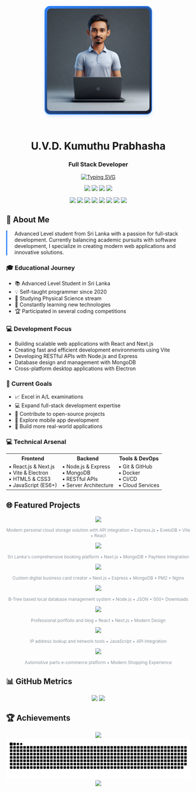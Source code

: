 <div align="center">
  <div style="margin-bottom: 30px; border: 2px solid #2F81F7; border-radius: 15px; padding: 5px; display: inline-block; background: linear-gradient(145deg, #2F81F7 0%, #1a1b27 100%); box-shadow: 0 4px 8px rgba(47, 129, 247, 0.2);">
    <img src="README4.jpeg" width="280px" style="border-radius: 10px; border: 4px solidrgba(13, 17, 23, 0)"/>
  </div>

  # U.V.D. Kumuthu Prabhasha
  ### Full Stack Developer

  [![Typing SVG](https://readme-typing-svg.herokuapp.com?font=Fira+Code&weight=600&size=24&duration=3000&pause=1000&color=2F81F7&center=true&vCenter=true&random=false&width=435&lines=Full+Stack+Developer;Advanced+Level+Student;Tech+Enthusiast;Problem+Solver)](https://git.io/typing-svg)

   <p>
    <a href="https://kp.evelocore.com" target="_blank"><img src="https://img.shields.io/badge/Portfolio-2F81F7?style=for-the-badge&logo=google-chrome&logoColor=white"/></a>
    <a href="https://github.com/prabhasha2006" target="_blank"><img src="https://img.shields.io/badge/GitHub-100000?style=for-the-badge&logo=github&logoColor=white"/></a>
    <a href="https://t.me/kumuthu" target="_blank"><img src="https://img.shields.io/badge/Telegram-2CA5E0?style=for-the-badge&logo=telegram&logoColor=white"/></a>
    <a href="https://discord.com/users/evelocore" target="_blank"><img src="https://img.shields.io/badge/Discord-5865F2?style=for-the-badge&logo=discord&logoColor=white"/></a>
  </p>
</div>

<div align="center">
  <img src="https://img.shields.io/badge/Node.js-43853D?style=for-the-badge&logo=node.js&logoColor=white"/>
  <img src="https://img.shields.io/badge/Python-3776AB?style=for-the-badge&logo=python&logoColor=white"/>
  <img src="https://img.shields.io/badge/React-20232A?style=for-the-badge&logo=react&logoColor=61DAFB"/>
  <img src="https://img.shields.io/badge/Next.js-000000?style=for-the-badge&logo=next.js&logoColor=white"/>
  <img src="https://img.shields.io/badge/Vite-646CFF?style=for-the-badge&logo=vite&logoColor=white"/>
  <img src="https://img.shields.io/badge/Express.js-404D59?style=for-the-badge"/>
  <img src="https://img.shields.io/badge/MongoDB-4EA94B?style=for-the-badge&logo=mongodb&logoColor=white"/>
  <img src="https://img.shields.io/badge/JavaScript-F7DF1E?style=for-the-badge&logo=javascript&logoColor=black"/>
</div>

## 🚀 About Me

<div style="border-left: 3px solid #2F81F7; padding-left: 20px; margin: 10px 0;">
  Advanced Level student from Sri Lanka with a passion for full-stack development. Currently balancing academic pursuits with software development, I specialize in creating modern web applications and innovative solutions.
</div>

### 🎓 Educational Journey
- 📚 Advanced Level Student in Sri Lanka
- 💡 Self-taught programmer since 2020
- 🔬 Studying Physical Science stream
- 🌱 Constantly learning new technologies
- 🏆 Participated in several coding competitions

### 💻 Development Focus
- Building scalable web applications with React and Next.js
- Creating fast and efficient development environments using Vite
- Developing RESTful APIs with Node.js and Express
- Database design and management with MongoDB
- Cross-platform desktop applications with Electron

### 🌟 Current Goals
- 📈 Excel in A/L examinations
- 💻 Expand full-stack development expertise
- 🤝 Contribute to open-source projects
- 📱 Explore mobile app development
- 🎯 Build more real-world applications

### 💻 Technical Arsenal

<div align="center">
  <table>
    <tr>
      <th>Frontend</th>
      <th>Backend</th>
      <th>Tools & DevOps</th>
    </tr>
    <tr>
      <td>
        ▪️ React.js & Next.js<br>
        ▪️ Vite & Electron<br>
        ▪️ HTML5 & CSS3<br>
        ▪️ JavaScript (ES6+)
      </td>
      <td>
        ▪️ Node.js & Express<br>
        ▪️ MongoDB<br>
        ▪️ RESTful APIs<br>
        ▪️ Server Architecture
      </td>
      <td>
        ▪️ Git & GitHub<br>
        ▪️ Docker<br>
        ▪️ CI/CD<br>
        ▪️ Cloud Services
      </td>
    </tr>
  </table>
</div>

## 🌐 Featured Projects

<div align="center">
  <a href="https://cdn.evelocore.com" target="_blank">
    <img src="https://img.shields.io/badge/🌩️_EC_Drive-Personal_Cloud_Storage-2F81F7?style=for-the-badge&logo=express"/>
  </a>
  <p align="center" style="font-size: 0.85em; color: #8B949E;">
    Modern personal cloud storage solution with API integration • Express.js • EveloDB • Vite • React
  </p>

  <a href="https://eazybook.lk" target="_blank">
    <img src="https://img.shields.io/badge/📅_EazyBook-Smart_Booking_Platform-2F81F7?style=for-the-badge&logo=mongodb"/>
  </a>
  <p align="center" style="font-size: 0.85em; color: #8B949E;">
    Sri Lanka's comprehensive booking platform • Next.js • MongoDB • PayHere Integration
  </p>

  <a href="https://evelocard.com" target="_blank">
    <img src="https://img.shields.io/badge/💳_EveloCard-Digital_Business_Cards-2F81F7?style=for-the-badge&logo=next.js"/>
  </a>
  <p align="center" style="font-size: 0.85em; color: #8B949E;">
    Custom digital business card creator • Next.js • Express • MongoDB • PM2 • Nginx
  </p>

  <a href="https://www.npmjs.com/package/evelodb" target="_blank">
    <img src="https://img.shields.io/badge/🗃️_EveloDB-Local_DBMS_System-2F81F7?style=for-the-badge&logo=npm"/>
  </a>
  <p align="center" style="font-size: 0.85em; color: #8B949E;">
    B-Tree based local database management system • Node.js • JSON • 500+ Downloads
  </p>

  <a href="https://kp.evelocore.com" target="_blank">
    <img src="https://img.shields.io/badge/💼_Portfolio-KP_Website-2F81F7?style=for-the-badge&logo=react"/>
  </a>
  <p align="center" style="font-size: 0.85em; color: #8B949E;">
    Professional portfolio and blog • React • Next.js • Modern Design
  </p>

  <a href="https://myip.evelocore.com" target="_blank">
    <img src="https://img.shields.io/badge/🌐_Web_App-MyIP_Service-2F81F7?style=for-the-badge&logo=javascript"/>
  </a>
  <p align="center" style="font-size: 0.85em; color: #8B949E;">
    IP address lookup and network tools • JavaScript • API Integration
  </p>

  <a href="https://partspro.lk" target="_blank">
    <img src="https://img.shields.io/badge/🛍️_E_Commerce-PartsPro-2F81F7?style=for-the-badge&logo=shopify"/>
  </a>
  <p align="center" style="font-size: 0.85em; color: #8B949E;">
    Automotive parts e-commerce platform • Modern Shopping Experience
  </p>
</div>

## 📊 GitHub Metrics

<div align="center">
  <img src="https://github-readme-stats.vercel.app/api?username=prabhasha2006&show_icons=true&theme=tokyonight&hide_border=true&bg_color=0D1117&title_color=2F81F7&icon_color=2F81F7&text_color=FFFFFF"/>
  
  <img src="https://github-readme-streak-stats.herokuapp.com/?user=prabhasha2006&theme=tokyonight&hide_border=true&background=0D1117&ring=2F81F7&fire=2F81F7&currStreakLabel=2F81F7"/>
</div>

## 🏆 Achievements

<div align="center">
  <img src="https://github-profile-trophy.vercel.app/?username=prabhasha2006&theme=darkhub&no-frame=true&margin-w=4&column=4&bg_color=0D1117&title_color=2F81F7"/>
</div>

<div align="center">
  <img src="https://github.com/Platane/snk/raw/output/github-contribution-grid-snake-dark.svg" width="700"/>
  
  <img src="https://komarev.com/ghpvc/?username=prabhasha2006&color=2F81F7&style=for-the-badge&label=Profile+Views"/>
</div>